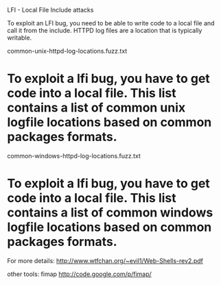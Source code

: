 LFI - Local File Include attacks

To exploit an LFI bug, you need to be able to write code to a local file and call it from the include. HTTPD log files are a location that is typically writable. 

common-unix-httpd-log-locations.fuzz.txt 
# To exploit a lfi bug, you have to get code into a local file. This list contains a list of common unix logfile locations based on common packages formats. 

common-windows-httpd-log-locations.fuzz.txt
# To exploit a lfi bug, you have to get code into a local file. This list contains a list of common windows logfile locations based on common packages formats.

For more details:
http://www.wtfchan.org/~evil1/Web-Shells-rev2.pdf

other tools:
fimap http://code.google.com/p/fimap/


